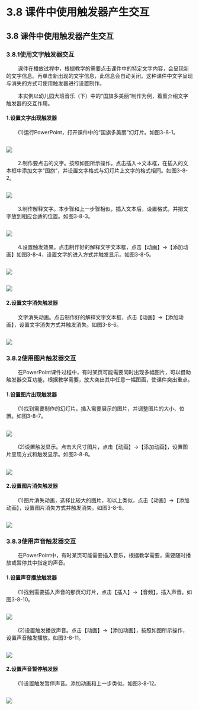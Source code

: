 # 3.8 课件中使用触发器产生交互

## 3.8 课件中使用触发器产生交互

### 3.8.1使用文字触发器交互

        课件在播放过程中，根据教学的需要点击课件中的特定文字内容，会呈现新的文字信息。再单击新出现的文字信息，此信息会自动关闭。这种课件中文字呈现与消失的方式可使用触发器进行设置制作。

        本实例以幼儿园大班音乐（下）中的“国旗多美丽”制作为例，着重介绍文字触发器的交互作用。

#### 1.设置文字出现触发器

        \(1\)运行PowerPoint，打开课件中的“国旗多美丽”幻灯片。如图3-8-1。

## ![](../.gitbook/assets/3-8-1.png)

        2.制作要点击的文字。按照如图所示操作，点击插入→文本框，在插入的文本框中添加文字“国旗”，并设置文字格式与幻灯片上文字的格式相同。如图3-8-2。

## ![](../.gitbook/assets/3-8-2.png)

        3.制作解释文字。本步骤和上一步骤相似，插入文本后，设置格式，并把文字放到相应合适的位置。如图3-8-3。

## ![](../.gitbook/assets/3-8-3.png)

        4.设置触发效果。点击制作好的解释文字文本框，点击【动画】→【添加动画】如图3-8-4，设置文字的进入方式并触发显示。如图3-8-5。

## ![](../.gitbook/assets/3-8-4.png)

## ![](../.gitbook/assets/3-8-5.png)

#### 2.设置文字消失触发器

        文字消失动画。点击制作好的解释文字文本框，点击【动画】→【添加动画】，设置文字消失方式并触发消失。如图3-8-6。

## ![](../.gitbook/assets/3-8-6.png)

### 3.8.2使用图片触发器交互

        在PowerPoint课件过程中，有时某页可能需要同时出现多幅图片，可以借助触发器交互功能，根据教学需要，放大突出其中任意一幅图画，使课件突出重点。

#### 1.设置图片出现触发器

        \(1\)找到需要制作的幻灯片，插入需要展示的图片，并调整图片的大小、位置。如图3-8-7。

## ![](../.gitbook/assets/3-8-7.png)

        \(2\)设置触发显示。点击大尺寸图片，点击【动画】→【添加动画】，设置图片呈现方式和触发显示。如图3-8-8。

## ![](../.gitbook/assets/3-8-8.png)

#### 2.设置图片消失触发器

        \(1\)图片消失动画，选择比较大的图片，和以上类似，点击【动画】→【添加动画】，设置图片消失方式并触发消失。如图3-8-9。

## ![](../.gitbook/assets/3-8-9.png)

### 3.8.3使用声音触发器交互

        在PowerPoint中，有时某页可能需要插入音乐，根据教学需要，需要随时播放或暂停其中指定的声音。

#### 1.设置声音播放触发器

        \(1\)找到需要插入声音的那页幻灯片，点击【插入】→【音频】，插入声音。如图3-8-10。

## ![](../.gitbook/assets/3-8-10.png)

        \(2\)设置触发播放声音。点击【动画】→【添加动画】，按照如图所示操作，设置声音触发播放。如图3-8-11。

## ![](../.gitbook/assets/3-8-11.png)

#### 2.设置声音暂停触发器

        \(1\)设置触发暂停声音。添加动画和上一步类似。如图3-8-12。

## ![](../.gitbook/assets/3-8-12.png)

